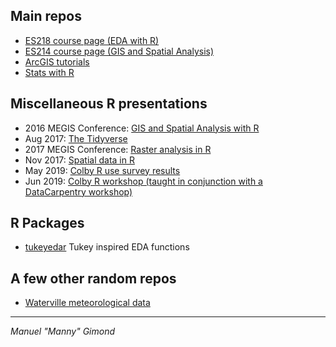 
## Main repos
+ [ES218 course page (EDA with R)](https://mgimond.github.io/ES218/index.html)
+ [ES214 course page (GIS and Spatial Analysis)](https://mgimond.github.io/Spatial/index.html)
+ [ArcGIS tutorials](https://mgimond.github.io/ArcGIS_tutorials/index.html)
+ [Stats with R](https://mgimond.github.io/Stats-in-R/index.html)

## Miscellaneous R presentations
+ 2016 MEGIS Conference: [GIS and Spatial Analysis with R](./MEGUG2016/Tutorial.html)
+ Aug 2017: [The Tidyverse](./Presentations/Presentation_ColbyRUG_AUG2017.html)
+ 2017 MEGIS Conference: [Raster analysis in R](./megug2017/index.html)
+ Nov 2017: [Spatial data in R](./Presentations/Presentation_ColbyRUG_NOV2017.html)
+ May 2019: [Colby R use survey results](./Colby_R_use_2018_2019/index.html)
+ Jun 2019: [Colby R workshop (taught in conjunction with a DataCarpentry workshop)](./Colby-summer-R-workshop-2019/index.html) 

## R Packages
+ [tukeyedar](./tukeyedar/) Tukey inspired EDA functions

## A few other random repos
+ [Waterville meteorological data](https://mgimond.github.io/meteo_waterville/)

---------------------------------------------------------------------------------------------
*Manuel "Manny" Gimond*
